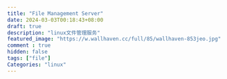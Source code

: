 ```yaml
---
title: "File Management Server"
date: 2024-03-03T00:18:43+08:00
draft: true
description: "linux文件管理服务"
featured_image: "https://w.wallhaven.cc/full/85/wallhaven-853jeo.jpg"
comment : true
hidden: false
tags: ["file"]
Categories: "linux"
---
```


